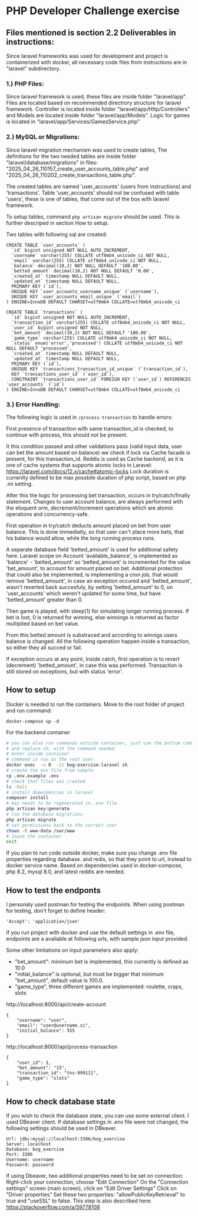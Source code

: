 # PHP Developer Challenge exercise

## Files mentioned is section 2.2 Deliverables in instructions:

Since laravel frameworks was used for development and project is containerized with docker,
all necessary code files from instructions are in  "laravel" subdirectory.


### 1.) PHP Files:

Since laravel framework is used, these files are inside folder "laravel/app".
Files are located based on recommended directrory structure for laravel framework.
Controller is located inside folder "laravel/app/Http/Controllers" 
and Models are located inside folder "laravel/app/Models".
Logic for games is located in  "laravel/app/Services/GamesService.php"


### 2.) MySQL or Migrations:

Since laravel migration mechanism was used to create tables, 
The definitions for the two needed tables are inside folder  "laravel/database/migrations"
in files:  "2025_04_26_110157_create_user_accounts_table.php" and "2025_04_26_110202_create_transactions_table.php".


The created tables are named 'user_accounts' (users from instructions) and 'transactions'.
Table 'user_accounts' should not be confused with table 'users',
these is one of tables, that come out of the box with laravel framework.

To setup tables, command  `php artisan migrate`  should be used.
This is further descriped in section  How to setup.

Two tables with following sql are created:

```
CREATE TABLE `user_accounts` (
  `id` bigint unsigned NOT NULL AUTO_INCREMENT,
  `username` varchar(255) COLLATE utf8mb4_unicode_ci NOT NULL,
  `email` varchar(255) COLLATE utf8mb4_unicode_ci NOT NULL,
  `balance` decimal(10,2) NOT NULL DEFAULT '100.00',
  `betted_amount` decimal(10,2) NOT NULL DEFAULT '0.00',
  `created_at` timestamp NULL DEFAULT NULL,
  `updated_at` timestamp NULL DEFAULT NULL,
  PRIMARY KEY (`id`),
  UNIQUE KEY `user_accounts_username_unique` (`username`),
  UNIQUE KEY `user_accounts_email_unique` (`email`)
) ENGINE=InnoDB DEFAULT CHARSET=utf8mb4 COLLATE=utf8mb4_unicode_ci
```


```
CREATE TABLE `transactions` (
  `id` bigint unsigned NOT NULL AUTO_INCREMENT,
  `transaction_id` varchar(255) COLLATE utf8mb4_unicode_ci NOT NULL,
  `user_id` bigint unsigned NOT NULL,
  `bet_amount` decimal(10,2) NOT NULL DEFAULT '100.00',
  `game_type` varchar(255) COLLATE utf8mb4_unicode_ci NOT NULL,
  `status` enum('error','processed') COLLATE utf8mb4_unicode_ci NOT NULL DEFAULT 'processed',
  `created_at` timestamp NULL DEFAULT NULL,
  `updated_at` timestamp NULL DEFAULT NULL,
  PRIMARY KEY (`id`),
  UNIQUE KEY `transactions_transaction_id_unique` (`transaction_id`),
  KEY `transactions_user_id` (`user_id`),
  CONSTRAINT `transactions_user_id` FOREIGN KEY (`user_id`) REFERENCES `user_accounts` (`id`)
) ENGINE=InnoDB DEFAULT CHARSET=utf8mb4 COLLATE=utf8mb4_unicode_ci

```


### 3.) Error Handling:

The following logic is used in `/process-transaction` to handle errors:

First presence of transaction with same transaction_id is checked,
to continue with process, this should not be present.

It this condition passed and other validations pass
(valid input data, user can bet the amount based on balance)
we check if lock via Cache facade is present, for this transaction_id.
Reddis is used as Cache backend, as it is one of cache systems that supports atomic locks in Laravel:
https://laravel.com/docs/12.x/cache#atomic-locks
Lock duration is currenlty defined to be max possbile duration of php script, based on php .ini setting.


After this the logic for processing bet transaction, occurs in try/catch/finally statement.
Changes to user account balance, are always performed with the eloquent orm,
decrement/increment operations which are atomic operations and concurrency-safe.


First operation in try/catch deducts amount placed on bet from user balance.
This is done immediatly, so that user can't place more bets, that his balance would allow, while the long running process runs.

A separate database field 'betted_amount' is used for additional safety here.
Laravel scope on Account  'available_balance', is implemented as 'balance' - 'betted_amount'
so 'betted_amount' is incremented for the value 'bet_amount', to account for amount placed on bet.
Additional protection that could also be implemented, 
is implementing a cron job, that would remove  'betted_amount',
in case an exception occured and 'betted_amount', wasn't reverted back succesfuly,
by setting 'betted_amount' to 0, on 'user_accounts' which weren't updated for some time,
but have 'betted_amount' greater than 0.

Then game is played, with sleep(1) for simulating longer running process.
If bet is lost, 0 is returned for winning, else winnings is returned as factor multiplied based on bet value.

From this betted amount is substraced and according to winnigs users balance is changed.
All the following operation happen inside a transaction, so either they all succed or fail.

If exception occurs at any point, inside catch, first operation is to revert (decrement) 'betted_amount', in case this was performed. Transaction is still stored on exceptions, but with status 'error'.


## How to setup 
Docker is needed to run the containers. Move to the root folder of project and run command:

```
docker-compose up -d
```

For the backend container

```sh
# you can also run commands outside container, just use the bottom command
# and replace sh, with the command needed
# enter inside container
# command is run as the root user
docker exec  -u 0  -it bog-exercise-laravel sh
# create the env file from sample
cp .env.example .env
# check that files was created
ls -hals
# install dependencies in laravel
composer install
# key needs to be regenerated in .env file
php artisan key:generate
# run the database migrations
php artisan migrate
# set permissions back to the correct user
chown -R www-data /var/www
# leave the container
exit
```

If you plan to run code outside docker, make sure you change .env file properties regarding database. and redis, so that they point to url, instead to docker service name.
Based on dependencies used in docker-compose,  php 8.2, mysql 8.0, and latest reddis are needed.


## How to test the endponts

I personaly used postman for testing the endpoints.
When using postman for testing, don't forget to define header:
```
'Accept': 'application/json'
```

If you run project with docker and use the default settings in .env file,
endpoints are a available at following urls, with sample json input provided.

Some other limitations on input parameters also apply:
- "bet_amount": minimum bet is implemented, this currently is defined as 10.0
- "initial_balance" is optional, but must be bigger that minimum "bet_amount", default value is 100.0.
- "game_type", three different games are implemented: roulette, craps, slots


http://localhost:8000/api/create-account
```
{
    "username": "user",
    "email": "user@username.si",
    "initial_balance": 555
}
```

http://localhost:8000/api/process-transaction
```
{
    "user_id": 1,
    "bet_amount": "15",
    "transaction_id": "tnx-999111",
    "game_type": "slots"
}
```

## How to check database state

If you wish to check the database state, you can use some external client.
I used DBeaver client. If database settings in .env file were not changed, the following settings
should be used in DBeaver. 

```
Url: jdbc:mysql://localhost:3306/bog_exercise
Server: localhost
Database: bog_exercise
Port: 3306
Username: username
Password: password
```

If using Dbeaver, two additional properties need to be set on connection:
Right-click your connection, choose "Edit Connection"
On the "Connection settings" screen (main screen), click on "Edit Driver Settings"
Click on "Driver properties" Set these two properties: "allowPublicKeyRetrieval" to true and "useSSL" to false. 
This step is also described here: https://stackoverflow.com/a/59778108

